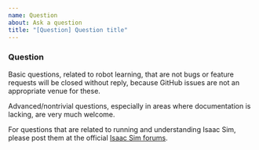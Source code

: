 ```yaml
---
name: Question
about: Ask a question
title: "[Question] Question title"
---
```


### Question

Basic questions, related to robot learning, that are not bugs or feature requests will be closed without reply, because GitHub issues are not an appropriate venue for these.

Advanced/nontrivial questions, especially in areas where documentation is lacking, are very much welcome.

For questions that are related to running and understanding Isaac Sim, please post them at the official [Isaac Sim forums](https://forums.developer.nvidia.com/c/omniverse/simulation/69).
